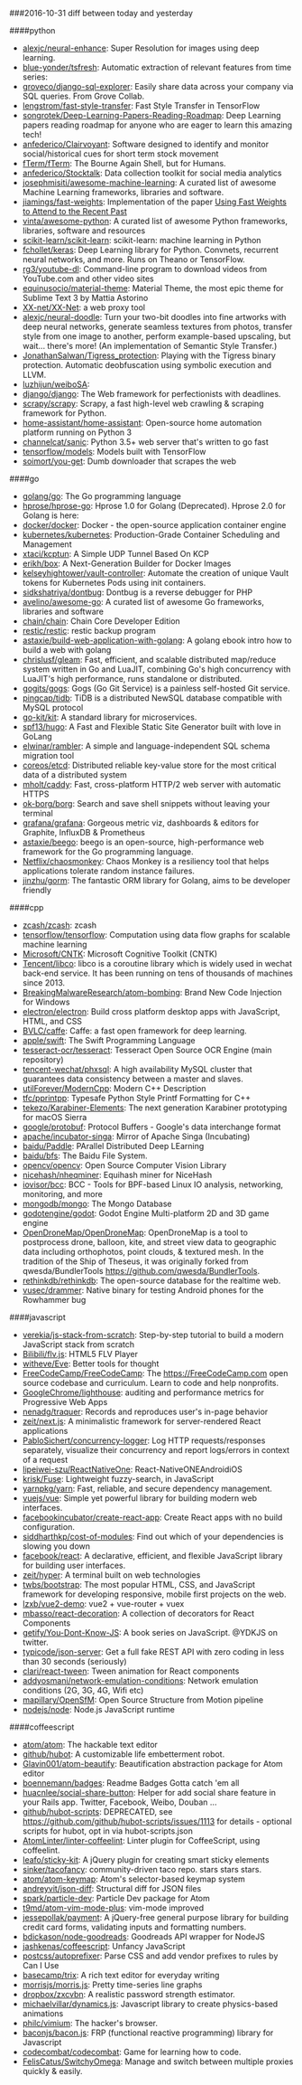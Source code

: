 ###2016-10-31
diff between today and yesterday

####python
* [alexjc/neural-enhance](https://github.com/alexjc/neural-enhance): Super Resolution for images using deep learning.
* [blue-yonder/tsfresh](https://github.com/blue-yonder/tsfresh): Automatic extraction of relevant features from time series:
* [groveco/django-sql-explorer](https://github.com/groveco/django-sql-explorer): Easily share data across your company via SQL queries. From Grove Collab.
* [lengstrom/fast-style-transfer](https://github.com/lengstrom/fast-style-transfer): Fast Style Transfer in TensorFlow 
* [songrotek/Deep-Learning-Papers-Reading-Roadmap](https://github.com/songrotek/Deep-Learning-Papers-Reading-Roadmap): Deep Learning papers reading roadmap for anyone who are eager to learn this amazing tech!
* [anfederico/Clairvoyant](https://github.com/anfederico/Clairvoyant): Software designed to identify and monitor social/historical cues for short term stock movement
* [fTerm/fTerm](https://github.com/fTerm/fTerm): The Bourne Again Shell, but for Humans.
* [anfederico/Stocktalk](https://github.com/anfederico/Stocktalk): Data collection toolkit for social media analytics
* [josephmisiti/awesome-machine-learning](https://github.com/josephmisiti/awesome-machine-learning): A curated list of awesome Machine Learning frameworks, libraries and software.
* [jiamings/fast-weights](https://github.com/jiamings/fast-weights): Implementation of the paper [Using Fast Weights to Attend to the Recent Past](https://arxiv.org/abs/1610.06258)
* [vinta/awesome-python](https://github.com/vinta/awesome-python): A curated list of awesome Python frameworks, libraries, software and resources
* [scikit-learn/scikit-learn](https://github.com/scikit-learn/scikit-learn): scikit-learn: machine learning in Python
* [fchollet/keras](https://github.com/fchollet/keras): Deep Learning library for Python. Convnets, recurrent neural networks, and more. Runs on Theano or TensorFlow.
* [rg3/youtube-dl](https://github.com/rg3/youtube-dl): Command-line program to download videos from YouTube.com and other video sites
* [equinusocio/material-theme](https://github.com/equinusocio/material-theme): Material Theme, the most epic theme for Sublime Text 3 by Mattia Astorino
* [XX-net/XX-Net](https://github.com/XX-net/XX-Net): a web proxy tool
* [alexjc/neural-doodle](https://github.com/alexjc/neural-doodle): Turn your two-bit doodles into fine artworks with deep neural networks, generate seamless textures from photos, transfer style from one image to another, perform example-based upscaling, but wait... there's more! (An implementation of Semantic Style Transfer.)
* [JonathanSalwan/Tigress_protection](https://github.com/JonathanSalwan/Tigress_protection): Playing with the Tigress binary protection. Automatic deobfuscation using symbolic execution and LLVM.
* [luzhijun/weiboSA](https://github.com/luzhijun/weiboSA): 
* [django/django](https://github.com/django/django): The Web framework for perfectionists with deadlines.
* [scrapy/scrapy](https://github.com/scrapy/scrapy): Scrapy, a fast high-level web crawling & scraping framework for Python.
* [home-assistant/home-assistant](https://github.com/home-assistant/home-assistant):  Open-source home automation platform running on Python 3
* [channelcat/sanic](https://github.com/channelcat/sanic): Python 3.5+ web server that's written to go fast
* [tensorflow/models](https://github.com/tensorflow/models): Models built with TensorFlow
* [soimort/you-get](https://github.com/soimort/you-get):  Dumb downloader that scrapes the web

####go
* [golang/go](https://github.com/golang/go): The Go programming language
* [hprose/hprose-go](https://github.com/hprose/hprose-go): Hprose 1.0 for Golang (Deprecated). Hprose 2.0 for Golang is here:
* [docker/docker](https://github.com/docker/docker): Docker - the open-source application container engine
* [kubernetes/kubernetes](https://github.com/kubernetes/kubernetes): Production-Grade Container Scheduling and Management
* [xtaci/kcptun](https://github.com/xtaci/kcptun): A Simple UDP Tunnel Based On KCP
* [erikh/box](https://github.com/erikh/box): A Next-Generation Builder for Docker Images
* [kelseyhightower/vault-controller](https://github.com/kelseyhightower/vault-controller): Automate the creation of unique Vault tokens for Kubernetes Pods using init containers.
* [sidkshatriya/dontbug](https://github.com/sidkshatriya/dontbug): Dontbug is a reverse debugger for PHP
* [avelino/awesome-go](https://github.com/avelino/awesome-go): A curated list of awesome Go frameworks, libraries and software
* [chain/chain](https://github.com/chain/chain): Chain Core Developer Edition
* [restic/restic](https://github.com/restic/restic): restic backup program
* [astaxie/build-web-application-with-golang](https://github.com/astaxie/build-web-application-with-golang): A golang ebook intro how to build a web with golang
* [chrislusf/gleam](https://github.com/chrislusf/gleam): Fast, efficient, and scalable distributed map/reduce system written in Go and LuaJIT, combining Go's high concurrency with LuaJIT's high performance, runs standalone or distributed.
* [gogits/gogs](https://github.com/gogits/gogs): Gogs (Go Git Service) is a painless self-hosted Git service.
* [pingcap/tidb](https://github.com/pingcap/tidb): TiDB is a distributed NewSQL database compatible with MySQL protocol
* [go-kit/kit](https://github.com/go-kit/kit): A standard library for microservices.
* [spf13/hugo](https://github.com/spf13/hugo): A Fast and Flexible Static Site Generator built with love in GoLang
* [elwinar/rambler](https://github.com/elwinar/rambler): A simple and language-independent SQL schema migration tool
* [coreos/etcd](https://github.com/coreos/etcd): Distributed reliable key-value store for the most critical data of a distributed system
* [mholt/caddy](https://github.com/mholt/caddy): Fast, cross-platform HTTP/2 web server with automatic HTTPS
* [ok-borg/borg](https://github.com/ok-borg/borg): Search and save shell snippets without leaving your terminal
* [grafana/grafana](https://github.com/grafana/grafana): Gorgeous metric viz, dashboards & editors for Graphite, InfluxDB & Prometheus
* [astaxie/beego](https://github.com/astaxie/beego): beego is an open-source, high-performance web framework for the Go programming language.
* [Netflix/chaosmonkey](https://github.com/Netflix/chaosmonkey): Chaos Monkey is a resiliency tool that helps applications tolerate random instance failures.
* [jinzhu/gorm](https://github.com/jinzhu/gorm): The fantastic ORM library for Golang, aims to be developer friendly

####cpp
* [zcash/zcash](https://github.com/zcash/zcash): zcash
* [tensorflow/tensorflow](https://github.com/tensorflow/tensorflow): Computation using data flow graphs for scalable machine learning
* [Microsoft/CNTK](https://github.com/Microsoft/CNTK): Microsoft Cognitive Toolkit (CNTK)
* [Tencent/libco](https://github.com/Tencent/libco): libco is a coroutine library which is widely used in wechat back-end service. It has been running on tens of thousands of machines since 2013.
* [BreakingMalwareResearch/atom-bombing](https://github.com/BreakingMalwareResearch/atom-bombing): Brand New Code Injection for Windows
* [electron/electron](https://github.com/electron/electron): Build cross platform desktop apps with JavaScript, HTML, and CSS
* [BVLC/caffe](https://github.com/BVLC/caffe): Caffe: a fast open framework for deep learning.
* [apple/swift](https://github.com/apple/swift): The Swift Programming Language
* [tesseract-ocr/tesseract](https://github.com/tesseract-ocr/tesseract): Tesseract Open Source OCR Engine (main repository)
* [tencent-wechat/phxsql](https://github.com/tencent-wechat/phxsql): A high availability MySQL cluster that guarantees data consistency between a master and slaves.
* [utilForever/ModernCpp](https://github.com/utilForever/ModernCpp): Modern C++ Description
* [tfc/pprintpp](https://github.com/tfc/pprintpp): Typesafe Python Style Printf Formatting for C++
* [tekezo/Karabiner-Elements](https://github.com/tekezo/Karabiner-Elements): The next generation Karabiner prototyping for macOS Sierra
* [google/protobuf](https://github.com/google/protobuf): Protocol Buffers - Google's data interchange format
* [apache/incubator-singa](https://github.com/apache/incubator-singa): Mirror of Apache Singa (Incubating)
* [baidu/Paddle](https://github.com/baidu/Paddle): PArallel Distributed Deep LEarning
* [baidu/bfs](https://github.com/baidu/bfs): The Baidu File System.
* [opencv/opencv](https://github.com/opencv/opencv): Open Source Computer Vision Library
* [nicehash/nheqminer](https://github.com/nicehash/nheqminer): Equihash miner for NiceHash
* [iovisor/bcc](https://github.com/iovisor/bcc): BCC - Tools for BPF-based Linux IO analysis, networking, monitoring, and more
* [mongodb/mongo](https://github.com/mongodb/mongo): The Mongo Database
* [godotengine/godot](https://github.com/godotengine/godot): Godot Engine  Multi-platform 2D and 3D game engine
* [OpenDroneMap/OpenDroneMap](https://github.com/OpenDroneMap/OpenDroneMap): OpenDroneMap is a tool to postprocess drone, balloon, kite, and street view data to geographic data including orthophotos, point clouds, & textured mesh. In the tradition of the Ship of Theseus, it was originally forked from qwesda/BundlerTools https://github.com/qwesda/BundlerTools.
* [rethinkdb/rethinkdb](https://github.com/rethinkdb/rethinkdb): The open-source database for the realtime web.
* [vusec/drammer](https://github.com/vusec/drammer): Native binary for testing Android phones for the Rowhammer bug

####javascript
* [verekia/js-stack-from-scratch](https://github.com/verekia/js-stack-from-scratch): Step-by-step tutorial to build a modern JavaScript stack from scratch
* [Bilibili/flv.js](https://github.com/Bilibili/flv.js): HTML5 FLV Player
* [witheve/Eve](https://github.com/witheve/Eve): Better tools for thought
* [FreeCodeCamp/FreeCodeCamp](https://github.com/FreeCodeCamp/FreeCodeCamp): The https://FreeCodeCamp.com open source codebase and curriculum. Learn to code and help nonprofits.
* [GoogleChrome/lighthouse](https://github.com/GoogleChrome/lighthouse): auditing and performance metrics for Progressive Web Apps
* [nenadg/traquer](https://github.com/nenadg/traquer): Records and reproduces user's in-page behavior
* [zeit/next.js](https://github.com/zeit/next.js): A minimalistic framework for server-rendered React applications
* [PabloSichert/concurrency-logger](https://github.com/PabloSichert/concurrency-logger): Log HTTP requests/responses separately, visualize their concurrency and report logs/errors in context of a request
* [lipeiwei-szu/ReactNativeOne](https://github.com/lipeiwei-szu/ReactNativeOne): React-NativeONEAndroidiOS
* [krisk/Fuse](https://github.com/krisk/Fuse): Lightweight fuzzy-search, in JavaScript
* [yarnpkg/yarn](https://github.com/yarnpkg/yarn):  Fast, reliable, and secure dependency management.
* [vuejs/vue](https://github.com/vuejs/vue): Simple yet powerful library for building modern web interfaces.
* [facebookincubator/create-react-app](https://github.com/facebookincubator/create-react-app): Create React apps with no build configuration.
* [siddharthkp/cost-of-modules](https://github.com/siddharthkp/cost-of-modules): Find out which of your dependencies is slowing you down 
* [facebook/react](https://github.com/facebook/react): A declarative, efficient, and flexible JavaScript library for building user interfaces.
* [zeit/hyper](https://github.com/zeit/hyper): A terminal built on web technologies
* [twbs/bootstrap](https://github.com/twbs/bootstrap): The most popular HTML, CSS, and JavaScript framework for developing responsive, mobile first projects on the web.
* [lzxb/vue2-demo](https://github.com/lzxb/vue2-demo): vue2 + vue-router + vuex 
* [mbasso/react-decoration](https://github.com/mbasso/react-decoration): A collection of decorators for React Components
* [getify/You-Dont-Know-JS](https://github.com/getify/You-Dont-Know-JS): A book series on JavaScript. @YDKJS on twitter.
* [typicode/json-server](https://github.com/typicode/json-server): Get a full fake REST API with zero coding in less than 30 seconds (seriously)
* [clari/react-tween](https://github.com/clari/react-tween): Tween animation for React components
* [addyosmani/network-emulation-conditions](https://github.com/addyosmani/network-emulation-conditions): Network emulation conditions (2G, 3G, 4G, Wifi etc) 
* [mapillary/OpenSfM](https://github.com/mapillary/OpenSfM): Open Source Structure from Motion pipeline
* [nodejs/node](https://github.com/nodejs/node): Node.js JavaScript runtime 

####coffeescript
* [atom/atom](https://github.com/atom/atom): The hackable text editor
* [github/hubot](https://github.com/github/hubot): A customizable life embetterment robot.
* [Glavin001/atom-beautify](https://github.com/Glavin001/atom-beautify):  Beautification abstraction package for Atom editor
* [boennemann/badges](https://github.com/boennemann/badges):  Readme Badges  Gotta catch 'em all
* [huacnlee/social-share-button](https://github.com/huacnlee/social-share-button): Helper for add social share feature in your Rails app. Twitter, Facebook, Weibo, Douban ...
* [github/hubot-scripts](https://github.com/github/hubot-scripts): DEPRECATED, see https://github.com/github/hubot-scripts/issues/1113 for details - optional scripts for hubot, opt in via hubot-scripts.json
* [AtomLinter/linter-coffeelint](https://github.com/AtomLinter/linter-coffeelint): Linter plugin for CoffeeScript, using coffeelint.
* [leafo/sticky-kit](https://github.com/leafo/sticky-kit): A jQuery plugin for creating smart sticky elements
* [sinker/tacofancy](https://github.com/sinker/tacofancy): community-driven taco repo. stars stars stars.
* [atom/atom-keymap](https://github.com/atom/atom-keymap): Atom's selector-based keymap system
* [andreyvit/json-diff](https://github.com/andreyvit/json-diff): Structural diff for JSON files
* [spark/particle-dev](https://github.com/spark/particle-dev): Particle Dev package for Atom
* [t9md/atom-vim-mode-plus](https://github.com/t9md/atom-vim-mode-plus): vim-mode improved
* [jessepollak/payment](https://github.com/jessepollak/payment):  A jQuery-free general purpose library for building credit card forms, validating inputs and formatting numbers.
* [bdickason/node-goodreads](https://github.com/bdickason/node-goodreads): Goodreads API wrapper for NodeJS
* [jashkenas/coffeescript](https://github.com/jashkenas/coffeescript): Unfancy JavaScript
* [postcss/autoprefixer](https://github.com/postcss/autoprefixer): Parse CSS and add vendor prefixes to rules by Can I Use
* [basecamp/trix](https://github.com/basecamp/trix): A rich text editor for everyday writing
* [morrisjs/morris.js](https://github.com/morrisjs/morris.js): Pretty time-series line graphs
* [dropbox/zxcvbn](https://github.com/dropbox/zxcvbn): A realistic password strength estimator.
* [michaelvillar/dynamics.js](https://github.com/michaelvillar/dynamics.js): Javascript library to create physics-based animations
* [philc/vimium](https://github.com/philc/vimium): The hacker's browser.
* [baconjs/bacon.js](https://github.com/baconjs/bacon.js): FRP (functional reactive programming) library for Javascript
* [codecombat/codecombat](https://github.com/codecombat/codecombat): Game for learning how to code.
* [FelisCatus/SwitchyOmega](https://github.com/FelisCatus/SwitchyOmega): Manage and switch between multiple proxies quickly & easily.
